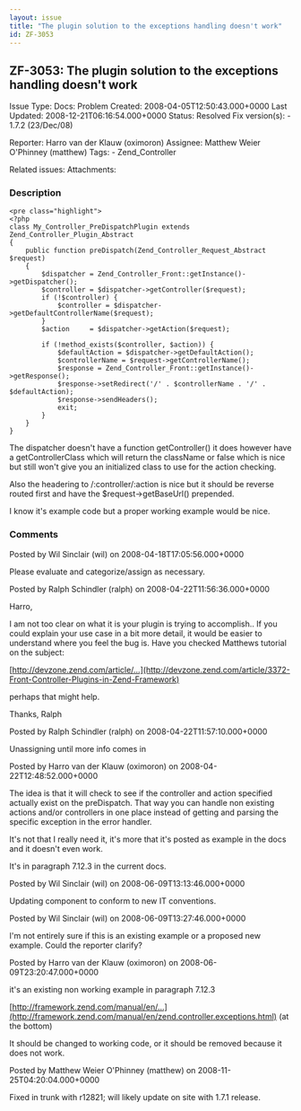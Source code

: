 ```yaml
---
layout: issue
title: "The plugin solution to the exceptions handling doesn't work"
id: ZF-3053
---
```


ZF-3053: The plugin solution to the exceptions handling doesn't work
--------------------------------------------------------------------

 Issue Type: Docs: Problem Created: 2008-04-05T12:50:43.000+0000 Last Updated: 2008-12-21T06:16:54.000+0000 Status: Resolved Fix version(s): - 1.7.2 (23/Dec/08)
 
 Reporter:  Harro van der Klauw (oximoron)  Assignee:  Matthew Weier O'Phinney (matthew)  Tags: - Zend\_Controller
 
 Related issues: 
 Attachments: 
### Description

 
    <pre class="highlight">
    <?php
    class My_Controller_PreDispatchPlugin extends Zend_Controller_Plugin_Abstract
    {
        public function preDispatch(Zend_Controller_Request_Abstract $request)
        {
            $dispatcher = Zend_Controller_Front::getInstance()->getDispatcher();
            $controller = $dispatcher->getController($request);
            if (!$controller) {
                $controller = $dispatcher->getDefaultControllerName($request);
            }
            $action     = $dispatcher->getAction($request);
    
            if (!method_exists($controller, $action)) {
                $defaultAction = $dispatcher->getDefaultAction();
                $controllerName = $request->getControllerName();
                $response = Zend_Controller_Front::getInstance()->getResponse();
                $response->setRedirect('/' . $controllerName . '/' . $defaultAction);
                $response->sendHeaders();
                exit;
            }
        }
    }
    


The dispatcher doesn't have a function getController() it does however have a getControllerClass which will return the className or false which is nice but still won't give you an initialized class to use for the action checking.

Also the headering to /:controller/:action is nice but it should be reverse routed first and have the $request->getBaseUrl() prepended.

I know it's example code but a proper working example would be nice.

 

 

### Comments

Posted by Wil Sinclair (wil) on 2008-04-18T17:05:56.000+0000

Please evaluate and categorize/assign as necessary.

 

 

Posted by Ralph Schindler (ralph) on 2008-04-22T11:56:36.000+0000

Harro,

I am not too clear on what it is your plugin is trying to accomplish.. If you could explain your use case in a bit more detail, it would be easier to understand where you feel the bug is. Have you checked Matthews tutorial on the subject:

[http://devzone.zend.com/article/…](http://devzone.zend.com/article/3372-Front-Controller-Plugins-in-Zend-Framework)

perhaps that might help.

Thanks, Ralph

 

 

Posted by Ralph Schindler (ralph) on 2008-04-22T11:57:10.000+0000

Unassigning until more info comes in

 

 

Posted by Harro van der Klauw (oximoron) on 2008-04-22T12:48:52.000+0000

The idea is that it will check to see if the controller and action specified actually exist on the preDispatch. That way you can handle non existing actions and/or controllers in one place instead of getting and parsing the specific exception in the error handler.

It's not that I really need it, it's more that it's posted as example in the docs and it doesn't even work.

It's in paragraph 7.12.3 in the current docs.

 

 

Posted by Wil Sinclair (wil) on 2008-06-09T13:13:46.000+0000

Updating component to conform to new IT conventions.

 

 

Posted by Wil Sinclair (wil) on 2008-06-09T13:27:46.000+0000

I'm not entirely sure if this is an existing example or a proposed new example. Could the reporter clarify?

 

 

Posted by Harro van der Klauw (oximoron) on 2008-06-09T23:20:47.000+0000

it's an existing non working example in paragraph 7.12.3

[http://framework.zend.com/manual/en/…](http://framework.zend.com/manual/en/zend.controller.exceptions.html) (at the bottom)

It should be changed to working code, or it should be removed because it does not work.

 

 

Posted by Matthew Weier O'Phinney (matthew) on 2008-11-25T04:20:04.000+0000

Fixed in trunk with r12821; will likely update on site with 1.7.1 release.

 

 
